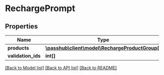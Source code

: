 # RechargePrompt

## Properties
Name | Type | Description | Notes
------------ | ------------- | ------------- | -------------
**products** | [**\passhub\client\model\RechargeProductGroup[]**](RechargeProductGroup.md) |  | [optional] 
**validation_ids** | **int[]** |  | [optional] 

[[Back to Model list]](../README.md#documentation-for-models) [[Back to API list]](../README.md#documentation-for-api-endpoints) [[Back to README]](../README.md)


